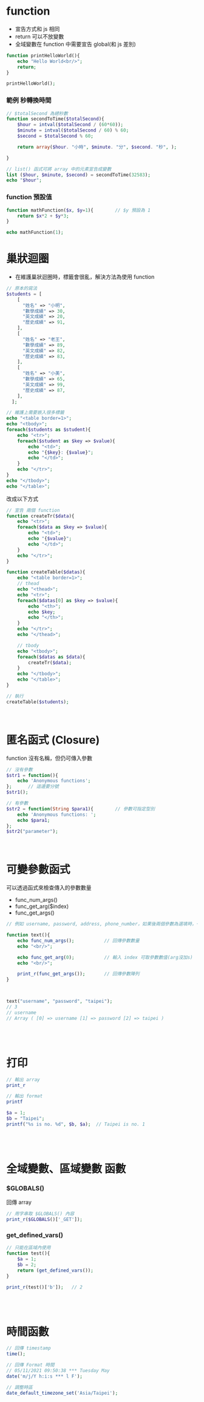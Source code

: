 # function
* 宣告方式和 js 相同
* return 可以不放變數
* 全域變數在 function 中需要宣告 global(和 js 差別)
```php
function printHelloWorld(){
    echo "Hello World<br/>";
    return;
}

printHelloWorld();
```

### 範例 秒轉換時間
```php
// $totalSecond 為總秒數
function secondToTime($totalSecond){
    $hour = intval($totalSecond / (60*60));
    $minute = intval($totalSecond / 60) % 60;
    $second = $totalSecond % 60;

    return array($hour. "小時", $minute. "分", $second. "秒", );

}

// list() 函式可將 array 中的元素宣告成變數
list ($hour, $minute, $second) = secondToTime(32583);
echo "$hour";
```

### function 預設值
```php
function mathFunction($x, $y=1){        // $y 預設為 1
    return $x*2 + $y*3;
}

echo mathFunction(1);
```



# 巢狀迴圈
* 在維護巢狀迴圈時，標籤會很亂，解決方法為使用 function

```php
// 原本的寫法
$students = [
    [
      "姓名" => "小明",
      "數學成績" => 30,
      "英文成績" => 20,
      "歷史成績" => 91,
    ], 
    [
      "姓名" => "老王",
      "數學成績" => 89,
      "英文成績" => 82,
      "歷史成績" => 83,
    ], 
    [
      "姓名" => "小美",
      "數學成績" => 65,
      "英文成績" => 99,
      "歷史成績" => 87,
    ], 
  ];

// 維護上需要嵌入很多標籤
echo "<table border=1>";
echo "<tbody>";
foreach($students as $student){
    echo "<tr>";
    foreach($student as $key => $value){
        echo "<td>";
        echo "{$key}: {$value}";
        echo "</td>";
    }
    echo "</tr>";
}
echo "</tbody>";
echo "</table>";
```
改成以下方式
```php
// 宣告 兩個 function
function createTr($data){
    echo "<tr>";
    foreach($data as $key => $value){
        echo "<td>";
        echo "{$value}";
        echo "</td>";
    }
    echo "</tr>";
}

function createTable($datas){
    echo "<table border=1>";
    // thead
    echo "<thead>";
    echo "<tr>";
    foreach($datas[0] as $key => $value){
        echo "<th>";
        echo $key;
        echo "</th>";
    }
    echo "</tr>";
    echo "</thead>";

    // tbody
    echo "<tbody>";
    foreach($datas as $data){
        createTr($data);
    }
    echo "</tbody>";
    echo "</table>";
}

// 執行
createTable($students);
```


<br/>

# 匿名函式 (Closure)
function 沒有名稱，但仍可傳入參數
```php
// 沒有參數
$str1 = function(){
    echo 'Anonymous functions';
};      // 這邊要分號
$str1();

// 有參數
$str2 = function(String $para1){        // 參數可指定型別
    echo 'Anonymous functions: ';
    echo $para1;
};
$str2("parameter");
```

<br/>

# 可變參數函式
可以透過函式來檢查傳入的參數數量
* func_num_args()
* func_get_arg($index)
* func_get_args()
```php
// 例如 username, password, address, phone_number，如果後兩個參數為選填時，一般參數寫法會出問題

function text(){
    echo func_num_args();           // 回傳參數數量
    echo "<br/>";

    echo func_get_arg(0);           // 輸入 index 可取參數數值(arg沒加s)
    echo "<br/>";

    print_r(func_get_args());       // 回傳參數陣列
}



text("username", "password", "taipei");
// 3
// username
// Array ( [0] => username [1] => password [2] => taipei )
```

<br/>

<br/>

# 打印
```php
// 輸出 array
print_r

// 輸出 format
printf

$a = 1;
$b = "Taipei";
printf("%s is no. %d", $b, $a);  // Taipei is no. 1
```

<br/>

<br/>

# 全域變數、區域變數 函數
### $GLOBALS()
回傳 array
```php
// 用字串取 $GLOBALS() 內容
print_r($GLOBALS()['_GET']);
```

### get_defined_vars()
```php
// 只能在區域內使用
function test(){
    $a = 1;
    $b = 2;
    return (get_defined_vars());
}

print_r(test()['b']);   // 2
```

<br/>

<br/>

# 時間函數

```php
// 回傳 timestamp
time();

// 回傳 Format 時間
// 05/11/2021 09:50:38 *** Tuesday May
date('m/j/Y h:i:s *** l F');

// 調整時區
date_default_timezone_set('Asia/Taipei');
```
